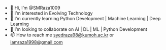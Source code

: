 - 👋 Hi, I’m @SMRaza1009
- 👀 I’m interested in Evolving Technology
- 🌱 I’m currently learning Python Development | Machine Learning | Deep Learning 
- 💞️ I’m looking to collaborate on AI | DL | ML | Python Development
- 📫 How to reach me syedraza98@kumoh.ac.kr or iamraza1998@gmail.com

<!---
SMRaza1009/SMRaza1009 is a ✨ special ✨ repository because its `README.md` (this file) appears on your GitHub profile.
You can click the Preview link to take a look at your changes.
--->
